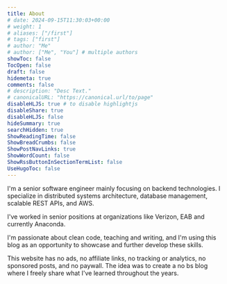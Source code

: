 ```yaml
---
title: About
# date: 2024-09-15T11:30:03+00:00
# weight: 1
# aliases: ["/first"]
# tags: ["first"]
# author: "Me"
# author: ["Me", "You"] # multiple authors
showToc: false
TocOpen: false
draft: false
hidemeta: true
comments: false
# description: "Desc Text."
# canonicalURL: "https://canonical.url/to/page"
disableHLJS: true # to disable highlightjs
disableShare: true
disableHLJS: false
hideSummary: true
searchHidden: true
ShowReadingTime: false
ShowBreadCrumbs: false
ShowPostNavLinks: true
ShowWordCount: false
ShowRssButtonInSectionTermList: false
UseHugoToc: false
---
```


I'm a senior software engineer mainly focusing on backend technologies. I specialize in distributed systems architecture, database management, scalable REST APIs, and AWS.

I've worked in senior positions at organizations like Verizon, EAB and currently Anaconda.

I'm passionate about clean code, teaching and writing, and I'm using this blog as an opportunity to showcase and further develop these skills.

This website has no ads, no affiliate links, no tracking or analytics, no sponsored posts, and no paywall. The idea was to create a no bs blog where I freely share what I've learned throughout the years.
